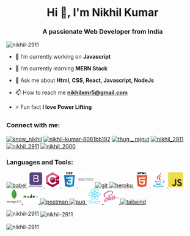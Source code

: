 <h1 align="center">Hi 👋, I'm Nikhil Kumar</h1>
<h3 align="center">A passionate Web Developer from India</h3>

<p align="left"> <img src="https://komarev.com/ghpvc/?username=nikhil-2911&label=Profile%20views&color=0e75b6&style=flat" alt="nikhil-2911" /> </p>

- 🔭 I’m currently working on **Javascript**

- 🌱 I’m currently learning **MERN Stack**

- 💬 Ask me about **Html, CSS, React, Javascript, NodeJs**

- 📫 How to reach me **nikhilxmr5@gmail.com**

- ⚡ Fun fact **I love Power Lifting**

<h3 align="left">Connect with me:</h3>
<p align="left">
<a href="https://twitter.com/know_nikhil" target="blank"><img align="center" src="https://cdn.jsdelivr.net/npm/simple-icons@3.0.1/icons/twitter.svg" alt="know_nikhil" height="30" width="40" /></a>
<a href="https://linkedin.com/in/nikhil-kumar-8081bb192" target="blank"><img align="center" src="https://cdn.jsdelivr.net/npm/simple-icons@3.0.1/icons/linkedin.svg" alt="nikhil-kumar-8081bb192" height="30" width="40" /></a>
<a href="https://instagram.com/thug._.rajput" target="blank"><img align="center" src="https://cdn.jsdelivr.net/npm/simple-icons@3.0.1/icons/instagram.svg" alt="thug._.rajput" height="30" width="40" /></a>
<a href="https://www.codechef.com/users/nikhil_2911" target="blank"><img align="center" src="https://cdn.jsdelivr.net/npm/simple-icons@3.1.0/icons/codechef.svg" alt="nikhil_2911" height="30" width="40" /></a>
<a href="https://www.leetcode.com/nikhil_2911" target="blank"><img align="center" src="https://cdn.jsdelivr.net/npm/simple-icons@3.0.1/icons/leetcode.svg" alt="nikhil_2911" height="30" width="40" /></a>
<a href="https://auth.geeksforgeeks.org/user/nikhil_2000" target="blank"><img align="center" src="https://cdn.jsdelivr.net/npm/simple-icons@3.0.1/icons/geeksforgeeks.svg" alt="nikhil_2000" height="30" width="40" /></a>
</p>

<h3 align="left">Languages and Tools:</h3>
<p align="left"> <a href="https://babeljs.io/" target="_blank"> <img src="https://www.vectorlogo.zone/logos/babeljs/babeljs-icon.svg" alt="babel" width="40" height="40"/> </a> <a href="https://getbootstrap.com" target="_blank"> <img src="https://raw.githubusercontent.com/devicons/devicon/master/icons/bootstrap/bootstrap-plain-wordmark.svg" alt="bootstrap" width="40" height="40"/> </a> <a href="https://www.w3schools.com/cpp/" target="_blank"> <img src="https://raw.githubusercontent.com/devicons/devicon/master/icons/cplusplus/cplusplus-original.svg" alt="cplusplus" width="40" height="40"/> </a> <a href="https://www.w3schools.com/css/" target="_blank"> <img src="https://raw.githubusercontent.com/devicons/devicon/master/icons/css3/css3-original-wordmark.svg" alt="css3" width="40" height="40"/> </a> <a href="https://expressjs.com" target="_blank"> <img src="https://raw.githubusercontent.com/devicons/devicon/master/icons/express/express-original-wordmark.svg" alt="express" width="40" height="40"/> </a> <a href="https://git-scm.com/" target="_blank"> <img src="https://www.vectorlogo.zone/logos/git-scm/git-scm-icon.svg" alt="git" width="40" height="40"/> </a> <a href="https://heroku.com" target="_blank"> <img src="https://www.vectorlogo.zone/logos/heroku/heroku-icon.svg" alt="heroku" width="40" height="40"/> </a> <a href="https://www.w3.org/html/" target="_blank"> <img src="https://raw.githubusercontent.com/devicons/devicon/master/icons/html5/html5-original-wordmark.svg" alt="html5" width="40" height="40"/> </a> <a href="https://www.java.com" target="_blank"> <img src="https://raw.githubusercontent.com/devicons/devicon/master/icons/java/java-original.svg" alt="java" width="40" height="40"/> </a> <a href="https://developer.mozilla.org/en-US/docs/Web/JavaScript" target="_blank"> <img src="https://raw.githubusercontent.com/devicons/devicon/master/icons/javascript/javascript-original.svg" alt="javascript" width="40" height="40"/> </a> <a href="https://www.mongodb.com/" target="_blank"> <img src="https://raw.githubusercontent.com/devicons/devicon/master/icons/mongodb/mongodb-original-wordmark.svg" alt="mongodb" width="40" height="40"/> </a> <a href="https://nodejs.org" target="_blank"> <img src="https://raw.githubusercontent.com/devicons/devicon/master/icons/nodejs/nodejs-original-wordmark.svg" alt="nodejs" width="40" height="40"/> </a> <a href="https://postman.com" target="_blank"> <img src="https://www.vectorlogo.zone/logos/getpostman/getpostman-icon.svg" alt="postman" width="40" height="40"/> </a> <a href="https://pugjs.org" target="_blank"> <img src="https://cdn.worldvectorlogo.com/logos/pug.svg" alt="pug" width="40" height="40"/> </a> <a href="https://reactjs.org/" target="_blank"> <img src="https://raw.githubusercontent.com/devicons/devicon/master/icons/react/react-original-wordmark.svg" alt="react" width="40" height="40"/> </a> <a href="https://sass-lang.com" target="_blank"> <img src="https://raw.githubusercontent.com/devicons/devicon/master/icons/sass/sass-original.svg" alt="sass" width="40" height="40"/> </a> <a href="https://tailwindcss.com/" target="_blank"> <img src="https://www.vectorlogo.zone/logos/tailwindcss/tailwindcss-icon.svg" alt="tailwind" width="40" height="40"/> </a> </p>

<p><img align="left" src="https://github-readme-stats.vercel.app/api/top-langs?username=nikhil-2911&show_icons=true&locale=en&layout=compact" alt="nikhil-2911" /></p>

<p>&nbsp;<img align="center" src="https://github-readme-stats.vercel.app/api?username=nikhil-2911&show_icons=true&locale=en" alt="nikhil-2911" /></p>

<p><img align="center" src="https://github-readme-streak-stats.herokuapp.com/?user=nikhil-2911&" alt="nikhil-2911" /></p>
